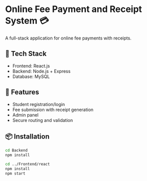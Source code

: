 # Online Fee Payment and Receipt System 💳

A full-stack application for online fee payments with receipts.

## 🔧 Tech Stack
- Frontend: React.js
- Backend: Node.js + Express
- Database: MySQL

## 🚀 Features
- Student registration/login
- Fee submission with receipt generation
- Admin panel
- Secure routing and validation

## 📦 Installation
```bash
cd Backend
npm install

cd ../Frontend/react
npm install
npm start
